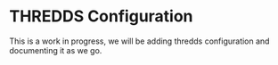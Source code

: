 THREDDS Configuration
=====================

This is a work in progress, we will be adding thredds configuration and documenting it as we go.
